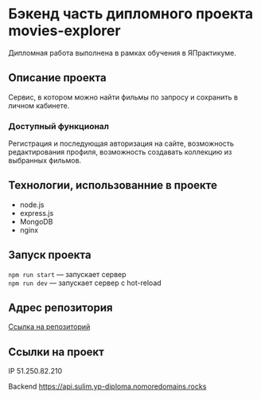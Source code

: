 # Бэкенд часть дипломного проекта movies-explorer
Дипломная работа выполнена в рамках обучения в ЯПрактикуме.

## Описание проекта
Сервис, в котором можно найти фильмы по запросу и сохранить в личном кабинете.

### Доступный функционал
Регистрация и последующая авторизация на сайте, возможность редактирования профиля, возможность создавать коллекцию из выбранных фильмов. 

## Технологии, использованние в проекте
- node.js
- express.js
- MongoDB
- nginx

## Запуск проекта
`npm run start` — запускает сервер   
`npm run dev` — запускает сервер с hot-reload

## Адрес репозитория
[Ссылка на репозиторий](https://github.com/MikhailSulim/movies-explorer-api)

## Ссылки на проект

IP 51.250.82.210

Backend https://api.sulim.yp-diploma.nomoredomains.rocks
